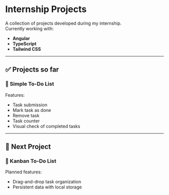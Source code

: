 # Internship Projects

A collection of projects developed during my internship.  
Currently working with:

- **Angular**
- **TypeScript**
- **Tailwind CSS**

---

## ✅ Projects so far

### 📝 Simple To-Do List

Features:

- Task submission  
- Mark task as done  
- Remove task  
- Task counter  
- Visual check of completed tasks

---

## 🚧 Next Project

### 📌 Kanban To-Do List

Planned features:

- Drag-and-drop task organization  
- Persistent data with local storage  
